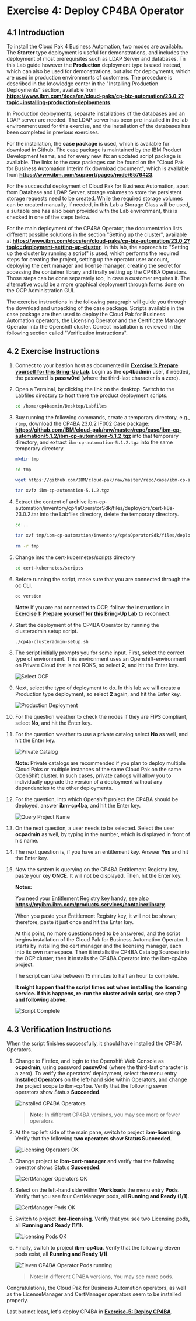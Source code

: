 # Exercise 4: Deploy CP4BA Operator

## 4.1 Introduction

To install the Cloud Pak 4 Business Automation, two modes are available. The **Starter** type deployment is useful for demonstrations, and includes the deployment of most prerequisites such as LDAP Server and databases. Tn this Lab guide however the **Production** deployment type is used instead, which can also be used for demonstrations, but also for deployments, which are used in production environments of customers. The procedure is described in the knowledge center in the "Installing Production Deployments" section, available from **https://www.ibm.com/docs/en/cloud-paks/cp-biz-automation/23.0.2?topic=installing-production-deployments**.

In Production deployments, separate installations of the databases and an LDAP server are needed. The LDAP server has been pre-installed in the lab environment used for this exercise, and the installation of the databases has been completed in previous exercises.

For the installation, the **case package** is used, which is available for download in Github. The case package is maintained by the IBM Product Development teams, and for every new ifix an updated script package is available. The links to the case packages can be found on the "Cloud Pak for Business Automation Interim fix download document", which is available from **https://www.ibm.com/support/pages/node/6576423**.

For the successful deployment of Cloud Pak for Business Automation, apart from Database and LDAP Server, storage volumes to store the persistent storage requests need to be created. While the required storage volumes can be created manually, if needed, in this Lab a Storage Class will be used, a suitable one has also been provided with the Lab environment, this is checked in one of the steps below.

For the main deployment of the CP4BA Operator, the documentation lists different possible solutions in the section "Setting up the cluster", available at **https://www.ibm.com/docs/en/cloud-paks/cp-biz-automation/23.0.2?topic=deployment-setting-up-cluster**. In this lab, the approach to "Setting up the cluster by running a script" is used, which performs the required steps for creating the project, setting up the operator user account, deploying the cert manager and license manager, creating the secret for accessing the container library and finally setting up the CP4BA Operators. Those steps can be done separately too, in case a customer requires it. The alternative would be a more graphical deployment through forms done on the OCP Administration GUI.

The exercise instructions in the following paragraph will guide you through the download and unpacking of the case package. Scripts available in the case package are then used to deploy the Cloud Pak for Business Automation operators, the Licensing Operator and the Certificate Manager Operator into the Openshift cluster. Correct installation is reviewed in the following section called "Verification instructions".

## 4.2 Exercise Instructions

1. Connect to your bastion host as documented in **[Exercise 1: Prepare yourself for this Bring-Up Lab](Exercise-1-Prepare.md#123-access-the-openshift-tech-zone-envrioment)**. Login as the **cp4badmin** user, if needed, the password is **passw0rd** (where the third-last character is a zero).
   
2. Open a Terminal, by clicking the link on the desktop. Switch to the Labfiles directory to host there the product deployment scripts.
   
   ```sh
   cd /home/cp4badmin/Desktop/Labfiles
   ```
   
3. Buy running the following commands, create a temporary directory, e.g., `/tmp`, download the CP4BA 23.0.2 IF002 Case package: **https://github.com/IBM/cloud-pak/raw/master/repo/case/ibm-cp-automation/5.1.2/ibm-cp-automation-5.1.2.tgz** into that temporary directory, and extract `ibm-cp-automation-5.1.2.tgz` into the same temporary directory.
   
   ```sh
   mkdir tmp
   ```
   
   ```sh
   cd tmp
   ```
   
   ```sh
   wget https://github.com/IBM/cloud-pak/raw/master/repo/case/ibm-cp-automation/5.1.2/ibm-cp-automation-5.1.2.tgz
   ```
   
   ```sh
   tar xvfz ibm-cp-automation-5.1.2.tgz
   ```
   
4. Extract the content of archive ibm-cp-automation/inventory/cp4aOperatorSdk/files/deploy/crs/cert-k8s-23.0.2.tar into the Labfiles directory, delete the temporary directory.
   
   ```sh
   cd ..
   ```
   
   ```sh
   tar xvf tmp/ibm-cp-automation/inventory/cp4aOperatorSdk/files/deploy/crs/cert-k8s-23.0.2.tar
   ```
   
   ```sh
   rm -r tmp
   ```
   
5. Change into the cert-kubernetes/scripts directory
   
   ```sh
   cd cert-kubernetes/scripts
   ```
   
6. Before running the script, make sure that you are connected through the oc CLI.
   
   ```sh
   oc version
   ```
   
   **Note:** If you are not connected to OCP, follow the instructions in **[Exercise 1: Prepare yourself for this Bring-Up Lab](Exercise-1-Prepare.md#123-access-the-openshift-tech-zone-envrioment)** to reconnect. 
   
7. Start the deployment of the CP4BA Operator by running the clusteradmin setup script.
   
   ```sh
   ./cp4a-clusteradmin-setup.sh
   ```
   
8. The script initially prompts you for some input. First, select the correct type of environment. This environment uses an Openshift-environment on Private Cloud that is not ROKS, so select **2**, and hit the Enter key.
   
   ![Select OCP](images/4.2-select-ocp.png)
   
9. Next, select the type of deployment to do. In this lab we will create a Production type deployment, so select **2** again, and hit the Enter key.
   
   ![Production Deployment](images/4.2-production.png)
   
10. For the question weather to check the nodes if they are FIPS compliant, select **No**, and hit the Enter key.
    
11. For the question weather to use a private catalog select **No** as well, and hit the Enter key.
    
    ![Private Catalog](images/4.2-privatecatalog.png)
    
    **Note:** Private catalogs are recommended if you plan to deploy multiple Cloud Paks or multiple instances of the same Cloud Pak on the same OpenShift cluster. In such cases, private catlogs will allow you to individually upgrade the version of a deployment without any dependencies to the other deployments.
    
13. For the question, into which Openshift project the CP4BA should be deployed, answer **ibm-cp4ba**, and hit the Enter key.
    
    ![Query Project Name](images/4.2-projectname.png)
    
14. On the next question, a user needs to be selected. Select the user **ocpadmin** as well, by typing in the number, which is displayed in front of his name.
    
15. The next question is, if you have an entitlement key. Answer **Yes** and hit the Enter key.
    
16. Now the system is querying on the CP4BA Entitlement Registry key, paste your key **ONCE**. It will not be displayed. Then, hit the Enter key.
    
    **Notes:**
    
    You need your Entitlement Registry key handy, see also **https://myibm.ibm.com/products-services/containerlibrary**.
    
    When you paste your Entitlement Registry key, it will not be shown; therefore, paste it just once and hit the Enter key.
    
    At this point, no more questions need to be answered, and the script begins installation of the Cloud Pak for Business Automation Operator. It starts by installing the cert manager and the licensing manager, each into its own namespace. Then it installs the CP4BA Catalog Sources into the OCP cluster, then it installs the CP4BA Operator into the ibm-cp4ba project.
    
    The script can take between 15 minutes to half an hour to complete.
    
    **It might happen that the script times out when installing the licensing service. If this happens, re-run the cluster admin script, see step 7 and following above.**
    
    ![Script Complete](images/4.2-scriptcomplete.png)

## 4.3 Verification Instructions

When the script finishes successfully, it should have installed the CP4BA Operators.

1. Change to Firefox, and login to the Openshift Web Console as **ocpadmin**, using password **passw0rd** (where the third-last character is a zero). To verify the operators' deployment, select the menu entry **Installed Operators** on the left-hand side within Operators, and change the project scope to ibm-cp4ba. Verify that the following seven operators show Status **Succeeded**.
   
   ![Installed CP4BA Operators](images/4.3-installedoperators.png)

   > **Note:** In different CP4BA versions, you may see more or fewer operators.
   
2. At the top left side of the main pane, switch to project **ibm-licensing**. Verify that the following **two operators show Status Succeeded**.
   
   ![Licensing Operators OK](images/4.3.-licensingoperatorsok.png)
	
3. Change project to **ibm-cert-manager** and verify that the following operator shows Status **Succeeded**.
   
   ![CertManager Operators OK](images/4.3.-certmanageroperatorsok.png)
   
4. Select on the left-hand side within **Workloads** the menu entry **Pods**. Verify that you see four CertManager pods, all **Running and Ready (1/1)**.
   
   ![CertManager Pods OK](images/4.3-certmanagerpodsok.png)
   
5. Switch to project **ibm-licensing**. Verify that you see two Licensing pods, all **Running and Ready (1/1)**.
   
   ![Licensing Pods OK](images/4.3-licensingpodsok.png)
   
6. Finally, switch to project **ibm-cp4ba**. Verify that the following eleven pods exist, all **Running and Ready 1/1)**.
   
   ![Eleven CP4BA Operator Pods running](images/4.3-elevencp4bapodsok.png)
   
   > Note: In different CP4BA versions, You may see more pods.

Congratulations, the Cloud Pak for Business Automation operators, as well as the LicenseManager and CertManager operators seem to be installed properly.

Last but not least, let's deploy CP4BA in **[Exercise-5: Deploy CP4BA](Exercise-5-Deploy-CP4BA.md)**.
